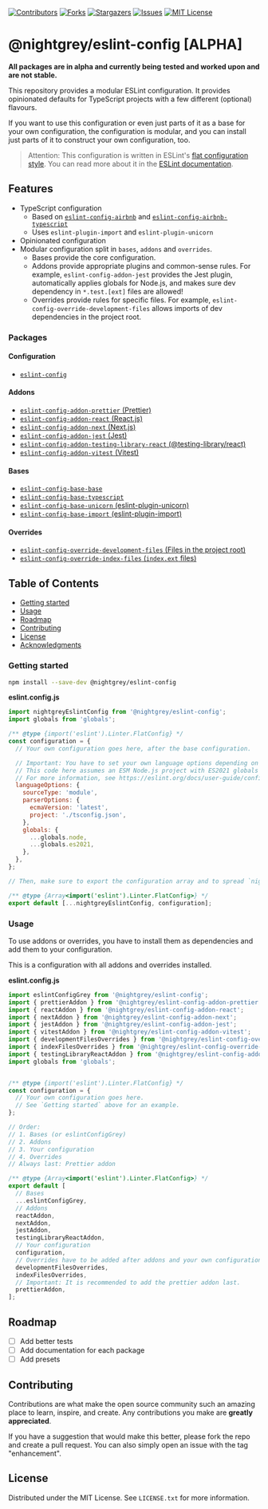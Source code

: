 <!--
*** I'm using markdown "reference style" links for readability.
*** Reference links are enclosed in brackets [ ] instead of parentheses ( ).
*** See the bottom of this document for the declaration of the reference variables
*** for contributors-url, forks-url, etc. This is an optional, concise syntax you may use.
*** https://www.markdownguide.org/basic-syntax/#reference-style-links
-->

[![Contributors][contributors-shield]][contributors-url] [![Forks][forks-shield]][forks-url]
[![Stargazers][stars-shield]][stars-url] [![Issues][issues-shield]][issues-url]
[![MIT License][license-shield]][license-url]

# @nightgrey/eslint-config [ALPHA]

**All packages are in alpha and currently being tested and worked upon and are not stable.**

This repository provides a modular ESLint configuration. It provides opinionated defaults for TypeScript projects with a few different (optional) flavours.

If you want to use this configuration or even just parts of it as a base for your own configuration, the configuration is modular, and you can install just parts of it to construct your own configuration, too.

> Attention: This configuration is written in ESLint's [flat configuration style](https://eslint.org/docs/latest/use/configure/configuration-files-new). You can read more about it in the [ESLint documentation](https://eslint.org/docs/latest/use/configure/configuration-files-new).

## Features

- TypeScript configuration
  - Based on [`eslint-config-airbnb`](https://www.npmjs.com/package/eslint-config-airbnb) and [`eslint-config-airbnb-typescript`](https://www.npmjs.com/package/eslint-config-airbnb-typescript)
  - Uses `eslint-plugin-import` and `eslint-plugin-unicorn`
- Opinionated configuration
- Modular configuration split in `bases`, `addons` and `overrides`.
  - Bases provide the core configuration.
  - Addons provide appropriate plugins and common-sense rules.
    For example, `eslint-config-addon-jest` provides the Jest plugin, automatically applies globals for Node.js, and makes sure dev dependency in `*.test.[ext]` files are allowed!
  - Overrides provide rules for specific files.
    For example, `eslint-config-override-development-files` allows imports of dev dependencies in the project root.

### Packages

#### Configuration

- [`eslint-config`](/packages/config)

#### Addons

- [`eslint-config-addon-prettier` (Prettier)](/packages/addons/prettier)
- [`eslint-config-addon-react` (React.js)](/packages/addons/react)
- [`eslint-config-addon-next` (Next.js)](/packages/addons/next)
- [`eslint-config-addon-jest` (Jest)](/packages/addons/jest)
- [`eslint-config-addon-testing-library-react` (@testing-library/react)](/packages/addons/testing-library-react)
- [`eslint-config-addon-vitest` (Vitest)](/packages/addons/vitest)

#### Bases

- [`eslint-config-base-base`](/packages/bases/base)
- [`eslint-config-base-typescript`](/packages/bases/typescript)
- [`eslint-config-base-unicorn` (eslint-plugin-unicorn)](/packages/bases/unicorn)
- [`eslint-config-base-import` (eslint-plugin-import)](/packages/bases/import)

#### Overrides

- [`eslint-config-override-development-files` (Files in the project root)](/packages/overrides/development-files)
- [`eslint-config-override-index-files` (`index.ext` files)](/packages/overrides/index-files)

## Table of Contents

- [Getting started](#getting-started)
- [Usage](#usage)
- [Roadmap](#roadmap)
- [Contributing](#contributing)
- [License](#license)
- [Acknowledgments](#acknowledgments)

### Getting started

```sh
npm install --save-dev @nightgrey/eslint-config
```

**eslint.config.js**

```js
import nightgreyEslintConfig from '@nightgrey/eslint-config';
import globals from 'globals';

/** @type {import('eslint').Linter.FlatConfig} */
const configuration = {
  // Your own configuration goes here, after the base configuration.

  // Important: You have to set your own language options depending on your project.
  // This code here assumes an ESM Node.js project with ES2021 globals and TypeScript.
  // For more information, see https://eslint.org/docs/user-guide/configuring/language-options
  languageOptions: {
    sourceType: 'module',
    parserOptions: {
      ecmaVersion: 'latest',
      project: './tsconfig.json',
    },
    globals: {
      ...globals.node,
      ...globals.es2021,
    },
  },
};

// Then, make sure to export the configuration array and to spread `nightgreyEslintConfig` first!

/** @type {Array<import('eslint').Linter.FlatConfig>} */
export default [...nightgreyEslintConfig, configuration];
```

### Usage

To use addons or overrides, you have to install them as dependencies and add them to your configuration.

This is a configuration with all addons and overrides installed.

**eslint.config.js**

```js
import eslintConfigGrey from '@nightgrey/eslint-config';
import { prettierAddon } from '@nightgrey/eslint-config-addon-prettier';
import { reactAddon } from '@nightgrey/eslint-config-addon-react';
import { nextAddon } from '@nightgrey/eslint-config-addon-next';
import { jestAddon } from '@nightgrey/eslint-config-addon-jest';
import { vitestAddon } from '@nightgrey/eslint-config-addon-vitest';
import { developmentFilesOverrides } from '@nightgrey/eslint-config-override-development-files';
import { indexFilesOverrides } from '@nightgrey/eslint-config-override-index-files';
import { testingLibraryReactAddon } from '@nightgrey/eslint-config-addon-testing-library-react';
import globals from 'globals';


/** @type {import('eslint').Linter.FlatConfig} */
const configuration = {
  // Your own configuration goes here.
  // See `Getting started` above for an example.
};

// Order:
// 1. Bases (or eslintConfigGrey)
// 2. Addons
// 3. Your configuration
// 4. Overrides
// Always last: Prettier addon

/** @type {Array<import('eslint').Linter.FlatConfig>} */
export default [
  // Bases
  ...eslintConfigGrey,
  // Addons
  reactAddon,
  nextAddon,
  jestAddon,
  testingLibraryReactAddon,
  // Your configuration
  configuration,
  // Overrides have to be added after addons and your own configuration.
  developmentFilesOverrides,
  indexFilesOverrides,
  // Important: It is recommended to add the prettier addon last.
  prettierAddon,
];
```

## Roadmap

* [ ] Add better tests
* [ ] Add documentation for each package
* [ ] Add presets

## Contributing

Contributions are what make the open source community such an amazing place to learn, inspire, and create. Any
contributions you make are **greatly appreciated**.

If you have a suggestion that would make this better, please fork the repo and create a pull request. You can also
simply open an issue with the tag "enhancement".

## License

Distributed under the MIT License. See `LICENSE.txt` for more information.

<!-- MARKDOWN LINKS & IMAGES -->
<!-- https://www.markdownguide.org/basic-syntax/#reference-style-links -->

[contributors-shield]: https://img.shields.io/github/contributors/nightgrey/eslint-config.svg?style=for-the-badge
[contributors-url]: https://github.com/nightgrey/eslint-config/graphs/contributors
[forks-shield]: https://img.shields.io/github/forks/nightgrey/eslint-config.svg?style=for-the-badge
[forks-url]: https://github.com/nightgrey/eslint-config/network/members
[stars-shield]: https://img.shields.io/github/stars/nightgrey/eslint-config.svg?style=for-the-badge
[stars-url]: https://github.com/nightgrey/eslint-config/stargazers
[issues-shield]: https://img.shields.io/github/issues/nightgrey/eslint-config.svg?style=for-the-badge
[issues-url]: https://github.com/nightgrey/eslint-config/issues
[license-shield]: https://img.shields.io/github/license/nightgrey/eslint-config.svg?style=for-the-badge
[license-url]: https://github.com/nightgrey/eslint-config/blob/master/LICENSE.txt
[product-screenshot]: images/screenshot.png

